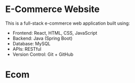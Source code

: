 # E-Commerce Website 

This is a full-stack e-commerce web application built using:
- Frontend: React, HTML, CSS, JavaScript
- Backend: Java (Spring Boot)
- Database: MySQL
- APIs: RESTful
- Version Control: Git + GitHub
# Ecom
